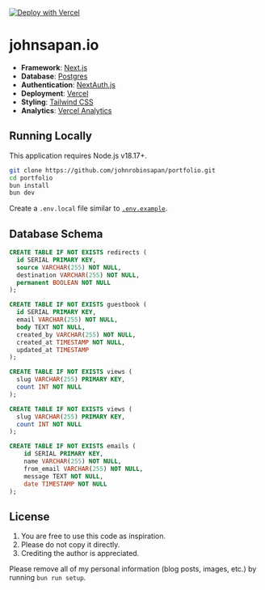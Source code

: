 [![Deploy with Vercel](https://vercel.com/button)](https://vercel.com/new/clone?repository-url=https%3A%2F%2Fgithub.com%2Fjohnsapan%2Fjohnsapan.io)

# johnsapan.io

- **Framework**: [Next.js](https://nextjs.org/)
- **Database**: [Postgres](https://vercel.com/postgres)
- **Authentication**: [NextAuth.js](https://next-auth.js.org)
- **Deployment**: [Vercel](https://vercel.com)
- **Styling**: [Tailwind CSS](https://tailwindcss.com)
- **Analytics**: [Vercel Analytics](https://vercel.com/analytics)

## Running Locally

This application requires Node.js v18.17+.

```bash
git clone https://github.com/johnrobinsapan/portfolio.git
cd portfolio
bun install
bun dev
```

Create a `.env.local` file similar to [`.env.example`](https://github.com/johnrobinsapan/portfolio/blob/main/.env.example).

## Database Schema

```sql
CREATE TABLE IF NOT EXISTS redirects (
  id SERIAL PRIMARY KEY,
  source VARCHAR(255) NOT NULL,
  destination VARCHAR(255) NOT NULL,
  permanent BOOLEAN NOT NULL
);

CREATE TABLE IF NOT EXISTS guestbook (
  id SERIAL PRIMARY KEY,
  email VARCHAR(255) NOT NULL,
  body TEXT NOT NULL,
  created_by VARCHAR(255) NOT NULL,
  created_at TIMESTAMP NOT NULL,
  updated_at TIMESTAMP
);

CREATE TABLE IF NOT EXISTS views (
  slug VARCHAR(255) PRIMARY KEY,
  count INT NOT NULL
);

CREATE TABLE IF NOT EXISTS views (
  slug VARCHAR(255) PRIMARY KEY,
  count INT NOT NULL
);

CREATE TABLE IF NOT EXISTS emails (
    id SERIAL PRIMARY KEY,
    name VARCHAR(255) NOT NULL,
    from_email VARCHAR(255) NOT NULL,
    message TEXT NOT NULL,
    date TIMESTAMP NOT NULL
);

```

## License

1. You are free to use this code as inspiration.
2. Please do not copy it directly.
3. Crediting the author is appreciated.

Please remove all of my personal information (blog posts, images, etc.) by running `bun run setup`.
